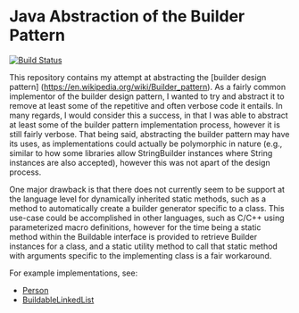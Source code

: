 # Java Abstraction of the Builder Pattern
[![Build Status](https://travis-ci.org/collinsmith/abstract-builder-pattern.png)](https://travis-ci.org/collinsmith/abstract-builder-pattern)

This repository contains my attempt at abstracting the [builder design pattern]
(https://en.wikipedia.org/wiki/Builder_pattern). As a fairly common implementor of the builder
design pattern, I wanted to try and abstract it to remove at least some of the repetitive and
often verbose code it entails. In many regards, I would consider this a success, in that I was able
to abstract at least some of the builder pattern implementation process, however it is still fairly
verbose. That being said, abstracting the builder pattern may have its uses, as implementations
could actually be polymorphic in nature (e.g., similar to how some libraries allow StringBuilder
instances where String instances are also accepted), however this was not apart of the design
process.

One major drawback is that there does not currently seem to be support at the language level for
dynamically inherited static methods, such as a method to automatically create a builder generator
specific to a class. This use-case could be accomplished in other languages, such as C/C++ using
parameterized macro definitions, however for the time being a static method within the Buildable
interface is provided to retrieve Builder instances for a class, and a static utility method to
call that static method with arguments specific to the implementing class is a fair workaround.

For example implementations, see:
- [Person](../master/examples/com/gmail/collinsmith70/builder/Person.java)
- [BuildableLinkedList](../master/test/src/com/gmail/collinsmith70/builder/BuildableLinkedList.java)